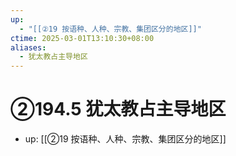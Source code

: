 ```yaml
---
up:
  - "[[②19 按语种、人种、宗教、集团区分的地区]]"
ctime: 2025-03-01T13:10:30+08:00
aliases:
  - 犹太教占主导地区
---
```


# ②194.5 犹太教占主导地区

- up: [[②19 按语种、人种、宗教、集团区分的地区]]
